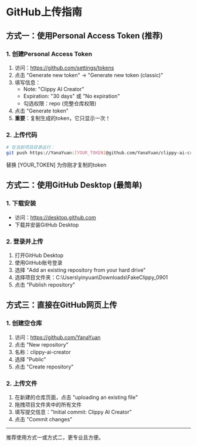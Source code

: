# GitHub上传指南

## 方式一：使用Personal Access Token (推荐)

### 1. 创建Personal Access Token
1. 访问：https://github.com/settings/tokens
2. 点击 "Generate new token" → "Generate new token (classic)"
3. 填写信息：
   - Note: "Clippy AI Creator"
   - Expiration: "30 days" 或 "No expiration"
   - 勾选权限：repo (完整仓库权限)
4. 点击 "Generate token"
5. **重要**：复制生成的token，它只显示一次！

### 2. 上传代码
```bash
# 在当前项目目录运行：
git push https://YanaYuan:[YOUR_TOKEN]@github.com/YanaYuan/clippy-ai-creator.git main
```

替换 [YOUR_TOKEN] 为你刚才复制的token

## 方式二：使用GitHub Desktop (最简单)

### 1. 下载安装
- 访问：https://desktop.github.com
- 下载并安装GitHub Desktop

### 2. 登录并上传
1. 打开GitHub Desktop
2. 使用GitHub账号登录
3. 选择 "Add an existing repository from your hard drive"
4. 选择项目文件夹：C:\Users\yinyuan\Downloads\FakeClippy_0901
5. 点击 "Publish repository"

## 方式三：直接在GitHub网页上传

### 1. 创建空仓库
1. 访问：https://github.com/YanaYuan
2. 点击 "New repository"
3. 名称：clippy-ai-creator
4. 选择 "Public"
5. 点击 "Create repository"

### 2. 上传文件
1. 在新建的仓库页面，点击 "uploading an existing file"
2. 拖拽项目文件夹中的所有文件
3. 填写提交信息："Initial commit: Clippy AI Creator"
4. 点击 "Commit changes"

---
推荐使用方式一或方式二，更专业且方便。
